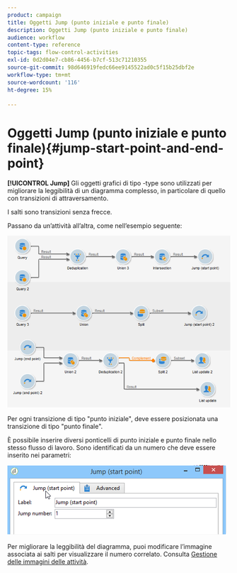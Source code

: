 ```yaml
---
product: campaign
title: Oggetti Jump (punto iniziale e punto finale)
description: Oggetti Jump (punto iniziale e punto finale)
audience: workflow
content-type: reference
topic-tags: flow-control-activities
exl-id: 0d2d04e7-cb86-4456-b7cf-513c71210355
source-git-commit: 98d646919fedc66ee9145522ad0c5f15b25dbf2e
workflow-type: tm+mt
source-wordcount: '116'
ht-degree: 15%

---
```


# Oggetti Jump (punto iniziale e punto finale){#jump-start-point-and-end-point}

**[!UICONTROL Jump]** Gli oggetti grafici di tipo -type sono utilizzati per migliorare la leggibilità di un diagramma complesso, in particolare di quello con transizioni di attraversamento.

I salti sono transizioni senza frecce.

Passano da un’attività all’altra, come nell’esempio seguente:

![](assets/s_user_segmentation_jump_sample.png)

Per ogni transizione di tipo &quot;punto iniziale&quot;, deve essere posizionata una transizione di tipo &quot;punto finale&quot;.

È possibile inserire diversi ponticelli di punto iniziale e punto finale nello stesso flusso di lavoro. Sono identificati da un numero che deve essere inserito nei parametri:

![](assets/s_user_segmentation_jump_in.png)

Per migliorare la leggibilità del diagramma, puoi modificare l’immagine associata ai salti per visualizzare il numero correlato. Consulta [Gestione delle immagini delle attività](../../workflow/using/managing-activity-images.md).
